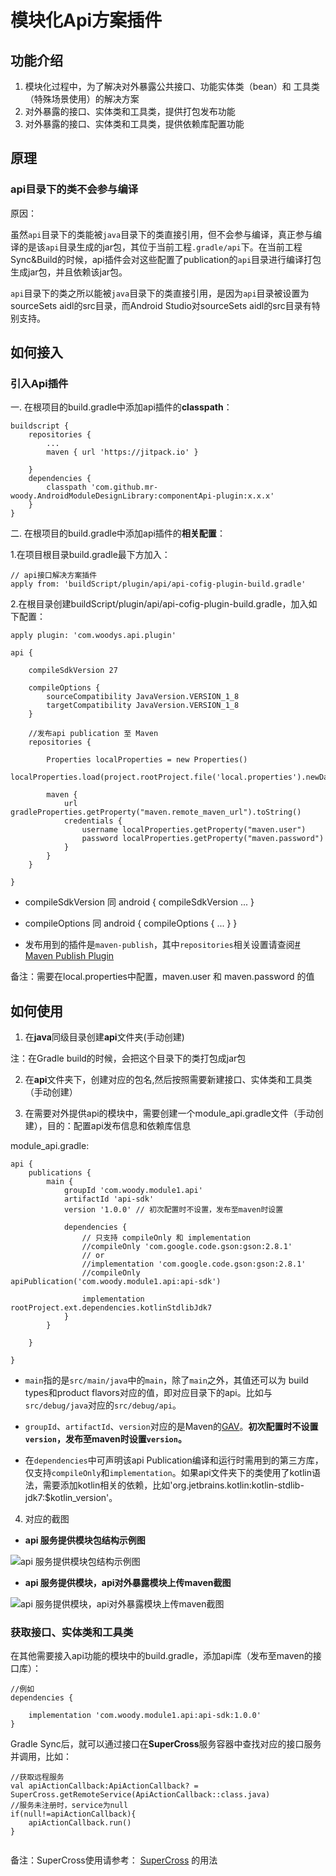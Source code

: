 # 模块化Api方案插件

## 功能介绍

1. 模块化过程中，为了解决对外暴露公共接口、功能实体类（bean）和 工具类（特殊场景使用）的解决方案
2. 对外暴露的接口、实体类和工具类，提供打包发布功能
3. 对外暴露的接口、实体类和工具类，提供依赖库配置功能

## 原理

### api目录下的类不会参与编译
原因：

虽然`api`目录下的类能被`java`目录下的类直接引用，但不会参与编译，真正参与编译的是该`api`目录生成的jar包，其位于当前工程`.gradle/api`下。在当前工程Sync&Build的时候，api插件会对这些配置了publication的`api`目录进行编译打包生成jar包，并且依赖该jar包。

`api`目录下的类之所以能被`java`目录下的类直接引用，是因为`api`目录被设置为sourceSets aidl的src目录，而Android Studio对sourceSets aidl的src目录有特别支持。


## 如何接入

### 引入Api插件


一. 在根项目的build.gradle中添加api插件的**classpath**：

```
buildscript {
    repositories {
        ...
        maven { url 'https://jitpack.io' }

    }
    dependencies {
        classpath 'com.github.mr-woody.AndroidModuleDesignLibrary:componentApi-plugin:x.x.x'
    }
}
```

二. 在根项目的build.gradle中添加api插件的**相关配置**：

1.在项目根目录build.gradle最下方加入：

```
// api接口解决方案插件
apply from: 'buildScript/plugin/api/api-cofig-plugin-build.gradle'

```

2.在根目录创建buildScript/plugin/api/api-cofig-plugin-build.gradle，加入如下配置：

```
apply plugin: 'com.woodys.api.plugin'

api {

    compileSdkVersion 27

    compileOptions {
        sourceCompatibility JavaVersion.VERSION_1_8
        targetCompatibility JavaVersion.VERSION_1_8
    }

    //发布api publication 至 Maven
    repositories {

        Properties localProperties = new Properties()
        localProperties.load(project.rootProject.file('local.properties').newDataInputStream())

        maven {
            url gradleProperties.getProperty("maven.remote_maven_url").toString()
            credentials {
                username localProperties.getProperty("maven.user")
                password localProperties.getProperty("maven.password")
            }
        }
    }

}
```

* compileSdkVersion 同 android { compileSdkVersion ... }
* compileOptions 同 android { compileOptions { ... } }

* 发布用到的插件是`maven-publish`，其中`repositories`相关设置请查阅[# Maven Publish Plugin](https://docs.gradle.org/current/userguide/publishing_maven.html#publishing_maven:repositories)

备注：需要在local.properties中配置，maven.user 和 maven.password 的值

## 如何使用

1. 在**java**同级目录创建**api**文件夹(手动创建)

注：在Gradle build的时候，会把这个目录下的类打包成jar包

2. 在**api**文件夹下，创建对应的包名,然后按照需要新建接口、实体类和工具类（手动创建）

3. 在需要对外提供api的模块中，需要创建一个module_api.gradle文件（手动创建），目的：配置api发布信息和依赖库信息

module_api.gradle:
```
api {
    publications {
        main {
            groupId 'com.woody.module1.api'
            artifactId 'api-sdk'
            version '1.0.0' // 初次配置时不设置，发布至maven时设置

            dependencies {
                // 只支持 compileOnly 和 implementation
                //compileOnly 'com.google.code.gson:gson:2.8.1'
                // or
                //implementation 'com.google.code.gson:gson:2.8.1'
                //compileOnly apiPublication('com.woody.module1.api:api-sdk')

                implementation rootProject.ext.dependencies.kotlinStdlibJdk7
            }
        }

    }

}
```

* `main`指的是`src/main/java`中的`main`，除了`main`之外，其值还可以为 build types和product flavors对应的值，即对应目录下的api。比如与`src/debug/java`对应的`src/debug/api`。

* `groupId`、`artifactId`、`version`对应的是Maven的[GAV](https://maven.apache.org/guides/mini/guide-naming-conventions.html)。**初次配置时不设置`version`，发布至maven时设置`version`。**

* 在`dependencies`中可声明该api Publication编译和运行时需用到的第三方库，仅支持`compileOnly`和`implementation`。如果api文件夹下的类使用了kotlin语法，需要添加kotlin相关的依赖，比如'org.jetbrains.kotlin:kotlin-stdlib-jdk7:$kotlin_version'。


4. 对应的截图

* **api 服务提供模块包结构示例图**

![api 服务提供模块包结构示例图 ](/image/E1DFB9F1-FA93-4CFC-91F4-67AB0FC3D558.png)


* **api 服务提供模块，api对外暴露模块上传maven截图**

![api 服务提供模块，api对外暴露模块上传maven截图](/image/4747BEFC-EBDA-43F6-AB36-3D4C01E084FD.png)


### 获取接口、实体类和工具类

在其他需要接入api功能的模块中的build.gradle，添加api库（发布至maven的接口库）：

```
//例如
dependencies {
    
    implementation 'com.woody.module1.api:api-sdk:1.0.0'
}
```

Gradle Sync后，就可以通过接口在**SuperCross**服务容器中查找对应的接口服务并调用，比如：
```
//获取远程服务
val apiActionCallback:ApiActionCallback? = SuperCross.getRemoteService(ApiActionCallback::class.java)
//服务未注册时，service为null
if(null!=apiActionCallback){
    apiActionCallback.run()
}


```
备注：SuperCross使用请参考： [SuperCross](https://github.com/mr-woody/OkSuperCross/) 的用法

